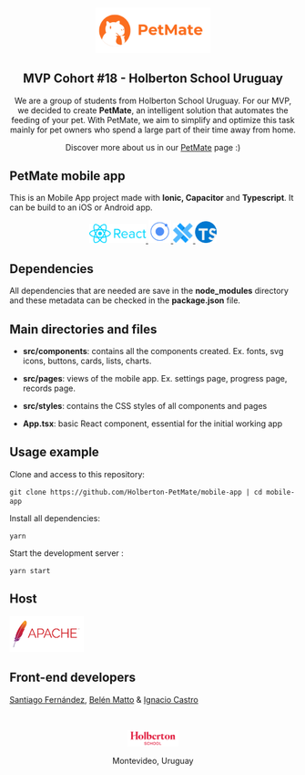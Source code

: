 <p align="center">
<img src="images/readme-images/petmate-isologo2.png" alt="petmate-isologo" width=40% heigth=40% >
</p>

<h2 align="center">MVP Cohort #18 - Holberton School Uruguay</h2>

<p align="center"> We are a group of students from Holberton School Uruguay. For our MVP, we decided to create <strong>PetMate</strong>, an intelligent solution that automates the feeding of your pet. With PetMate, we aim to simplify and optimize this task mainly for pet owners who spend a large part of their time away from home.

<p align="center">Discover more about us in our 
	<a target="_blank"
	href="http:petmate.tech/">PetMate</a> 
	page :)
</p>

## PetMate mobile app
This is an Mobile App project made with **Ionic, Capacitor** and **Typescript**. It can be build to an iOS or Android app.

<p align="center">
	<a target="_blank" href="https://en.reactjs.org/">
		<img src="images/readme-images/react-logo.png" width="100"></img>
	</a>
	<a target="_blank" href="https://ionicframework.com/">
		<img src="images/readme-images/ionic-logo.png" width="40"></img>
	</a>
	<a target="_blank" href="https://capacitorjs.com/">
		<img src="images/readme-images/capacitor.png" width="35"></img>
	</a>
	<a target="_blank" href="https://www.typescriptlang.org/">
		<img src="images/readme-images/typescript-logo.png" width="38"></img>
	</a>
</p>

## Dependencies
All dependencies that are needed are save in the **node_modules** directory and these metadata can be checked in the **package.json** file.

## Main directories and files
-  **src/components**: contains all the components created. Ex. fonts, svg icons, buttons, cards, lists, charts.

- **src/pages**: views of the mobile app. Ex. settings page, progress page, records page.

- **src/styles**: contains the CSS styles of all components and pages

- **App.tsx**: basic React component, essential for the initial working app

## Usage example
Clone and access to this repository:

    git clone https://github.com/Holberton-PetMate/mobile-app | cd mobile-app 

Install all dependencies:

    yarn

Start the development server :

    yarn start


## Host
<a target="_blank" href="https://httpd.apache.org/">
	<img src="images/readme-images/apache-server-logo.png" width="130"></img>
</a>

## Front-end developers

<a target="_blank" href="https://www.linkedin.com/in/santiago-fern%C3%A1ndez-801641230/">Santiago Fernández</a>,
<a target="_blank" href="https://www.linkedin.com/in/mattobelen/">Belén Matto</a> &
<a target="_blank" href="https://www.linkedin.com/in/ignacio-castro347/">Ignacio Castro</a>

<br>

<p align="center">
	<a target="_blank"
	href="https://holbertonschool.uy/">
		<img src="images/readme-images/holberton-logo.png" alt="Holberton logo" width=18% heigth=18%></img>
	</a>
</p>

<p align="center">Montevideo, Uruguay</p>

